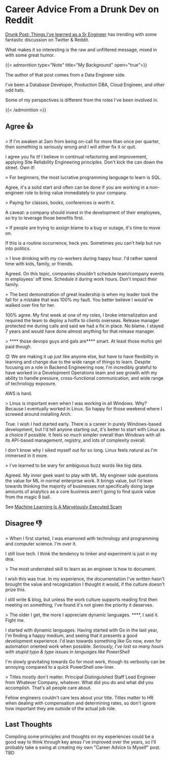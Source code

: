 # Career Advice From a Drunk Dev on Reddit


[Drunk Post: Things I&#39;ve learned as a Sr Engineer](https://www.reddit.com/r/ExperiencedDevs/comments/nmodyl/drunk_post_things_ive_learned_as_a_sr_engineer/) has trending with some fantastic discussion on Twitter &amp; Reddit.

What makes it so interesting is the raw and unfiltered message, mixed in with some great humor.

{{&lt; admonition type=&#34;Note&#34; title=&#34;My Background&#34; open=&#34;true&#34;&gt;}}

The author of that post comes from a Data Engineer side.

I&#39;ve been a Database Developer, Production DBA, Cloud Engineer, and other odd hats.

Some of my perspectives is different from the roles I&#39;ve been involved in.

{{&lt; /admonition &gt;}}

## Agree 👍

&gt; If I&#39;m awaken at 2am from being on-call for more than once per quarter, then something is seriously wrong and I will either fix it or quit.

I agree you fix it!
I believe in continual refactoring and improvement, applying Site Reliability Engineering principles.
Don&#39;t kick the can down the street.
Own it!

&gt; For beginners, the most lucrative programming language to learn is SQL.

Agree, it&#39;s a solid start and often can be done if you are working in a non-engineer role to bring value immediately to your company.

&gt; Paying for classes, books, conferences is worth it.

A caveat: a company should invest in the development of their employees, so try to leverage those benefits first.

&gt; If people are trying to assign blame to a bug or outage, it&#39;s time to move on.

If this is a routine occurrence, heck yes.
Sometimes you can&#39;t help but run into politics.

&gt; I love drinking with my co-workers during happy hour. I&#39;d rather spend time with kids, family, or friends.

Agreed.
On this topic, companies shouldn&#39;t schedule team/company events in employees&#39; off time.
Schedule it during work hours.
Don&#39;t impact their family.

&gt; The best demonstration of great leadership is when my leader took the fall for a mistake that was 100% my fault. You better believe I would&#39;ve walked over fire for her.

100% agree. My first week at one of my roles, I broke internalization and required the team to deploy a hotfix to clients overseas.
Release manager protected me during calls and said we had a fix in place. No blame.
I stayed 7 years and would have done almost anything for that release manager.

&gt; **** those devops guys and gals are**** smart. At least those mofos get paid though.

😊 We are making it up just like anyone else, but have to have flexibility in learning and change due to the wide range of things to learn.
Despite focusing on a role in Backend Engineering now, I&#39;m incredibly grateful to have worked in a Development Operations team and see growth with my ability to handle pressure, cross-functional communication, and wide range of technology exposure.

AWS is hard.

&gt; Linux is important even when I was working in all Windows. Why? Because I eventually worked in Linux. So happy for those weekend where I screwed around installing Arch.

True. I wish I had started early.
There is a career in purely Windows-based development, but I&#39;d tell anyone starting out, it&#39;s better to start with Linux as a choice if possible.
It feels so much simpler overall than Windows with all its API-based management, registry, and lots of complexity overall.

I don&#39;t know why I siked myself out for so long.
Linux feels natural as I&#39;m immersed in it more.

&gt; I&#39;ve learned to be wary for ambiguous buzz words like big data.

Agreed.
My inner geek want to play with ML.
My engineer side questions the value for ML in normal enterprise work.
It brings value, but I&#39;d lean towards thinking the majority of businesses not specifically doing large amounts of analytics as a core business aren&#39;t going to find quick value from the magic 8 ball.

See [Machine Learning Is A Marvelously Executed Scam](https://www.lastweekinaws.com/blog/machine-learning-is-a-marvelously-executed-scam/)

## Disagree 👎

&gt; When I first started, I was enamored with technology and programming and computer science. I&#39;m over it.

I still love tech.
I think the tendency to tinker and experiment is just in my dna.

&gt; The most underrated skill to learn as an engineer is how to document.

I wish this was true.
In my experience, the documentation I&#39;ve written hasn&#39;t brought the value and recognization I thought it would, if the culture doesn&#39;t prize this.

I still write &amp; blog, but unless the work culture supports reading first then meeting on something, I&#39;ve found it&#39;s not given the priority it deserves.

&gt; The older I get, the more I appreciate dynamic languages. ****, I said it. Fight me.

I started with dynamic languages.
Having started with Go in the last year, I&#39;m finding a happy medium, and seeing that it presents a good development experience.
I&#39;d lean towards something like Go now, even for automation oriented work when possible.
_Seriously, I&#39;ve lost so many hours with stupid typo &amp; type issues in languages like PowerShell_

I&#39;m slowly gravitating towards Go for most work, though its verbosity can be annoying compared to a quick PowerShell one-liner.

&gt; Titles mostly don&#39;t matter. Principal Distinguished Staff Lead Engineer from Whatever Company, whatever. What did you do and what did you accomplish. That&#39;s all people care about.

Fellow engineers couldn&#39;t care less about your title.
Titles matter to HR when dealing with compensation and determining rates, so don&#39;t ignore how important they are outside of the actual job role.

## Last Thoughts

Compiling some principles and thoughts on my experiences could be a good way to think through key areas I&#39;ve improved over the years, so I&#39;ll probably take a swing at creating my own &#34;Career Advice to Myself&#34; post. TBD

